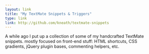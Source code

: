 ```yaml
---
layout: link
title: "My TextMate Snippets & Triggers"
type: link
link: http://github.com/kneath/textmate-snippets
---
```


A while ago I put up a collection of some of my handcrafted TextMate snippets. mostly focused on front-end stuff: HTML shortcuts, CSS gradients, jQuery plugin bases, commenting helpers, etc.
